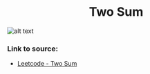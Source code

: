 <h1 align="center">Two Sum</h1>

![alt text](https://images2.imgbox.com/ca/da/AylO3Hbs_o.png?raw=true)

### Link to source: 
- <a href="https://leetcode.com/problems/two-sum/">Leetcode - Two Sum</a>

